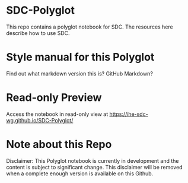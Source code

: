 # SDC-Polyglot

This repo contains a polyglot notebook for SDC. The resources here describe how to use SDC. 

# Style manual for this Polyglot 

Find out what markdown version this is? GitHub Markdown?

# Read-only Preview

Access the notebook in read-only view at https://ihe-sdc-wg.github.io/SDC-Polyglot/

# Note about this Repo
Disclaimer: This Polyglot notebook is currently in development and the content is subject to significant change. This disclaimer will be removed when a complete enough version is available on this Github. 
